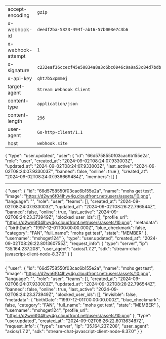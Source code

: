 |   |   |
|---|---|
|accept-encoding|`gzip`|
|x-webhook-id|`deedf2ba-5323-494f-ab16-57b003e7c3b6`|
|x-webhook-attempt|`1`|
|x-signature|`c232eaf36ccecf45e50834a8a3c6bc6946c9a9a53c84d7bdb1385e4bbb716204`|
|x-api-key|`qht7b53pmmej`|
|target-agent|`Stream Webhook Client`|
|content-type|`application/json`|
|content-length|`296`|
|user-agent|`Go-http-client/1.1`|
|host|`webhook.site`|
{
  "type": "user.updated",
  "user": {
    "id": "66d5758550f03cac6b155e2a",
    "role": "user",
    "created_at": "2024-09-02T08:24:07.933003Z",
    "updated_at": "2024-09-02T08:24:07.933003Z",
    "last_active": "2024-09-02T08:24:07.933003Z",
    "banned": false,
    "online": true
  },
  "created_at": "2024-09-02T08:24:07.936669484Z",
  "members": []
}

------------------------------

{
  "user": {
    "id": "66d5758550f03cac6b155e2a",
    "name": "mohs get test",
    "image": "https://d2wn6f04lhvy4g.cloudfront.net/users/assets/10.png",
    "language": "",
    "role": "user",
    "teams": [],
    "created_at": "2024-09-02T08:24:07.933003Z",
    "updated_at": "2024-09-02T08:26:22.796544Z",
    "banned": false,
    "online": true,
    "last_active": "2024-09-02T08:24:23.373949Z",
    "blocked_user_ids": [],
    "profile_url": "https://d2wn6f04lhvy4g.cloudfront.net/users/assets/10.png",
    "metadata": {
      "birthDate": "1997-12-01T00:00:00.000Z",
      "blue_checkmark": false,
      "category": "FAN",
      "full_name": "mohs get test",
      "state": "MEMBER"
    },
    "username": "mohsget124"
  },
  "type": "user.updated",
  "created_at": "2024-09-02T08:26:22.801360755Z",
  "request_info": {
    "type": "server",
    "ip": "35.164.237.208",
    "user_agent": "axios/1.7.2",
    "sdk": "stream-chat-javascript-client-node-8.37.0"
  }
}

------------------------------





{
  "user": {
    "id": "66d5758550f03cac6b155e2a",
    "name": "mohs get test",
    "image": "https://d2wn6f04lhvy4g.cloudfront.net/users/assets/10.png",
    "language": "",
    "role": "user",
    "teams": [],
    "created_at": "2024-09-02T08:24:07.933003Z",
    "updated_at": "2024-09-02T08:26:22.796544Z",
    "banned": false,
    "online": true,
    "last_active": "2024-09-02T08:24:23.373949Z",
    "blocked_user_ids": [],
    "invisible": false,
    "metadata": {
      "birthDate": "1997-12-01T00:00:00.000Z",
      "blue_checkmark": false,
      "category": "FAN",
      "full_name": "mohs get test",
      "state": "MEMBER"
    },
    "username": "mohsget124",
    "profile_url": "https://d2wn6f04lhvy4g.cloudfront.net/users/assets/10.png"
  },
  "type": "user.updated",
  "created_at": "2024-09-02T08:26:22.801363487Z",
  "request_info": {
    "type": "server",
    "ip": "35.164.237.208",
    "user_agent": "axios/1.7.2",
    "sdk": "stream-chat-javascript-client-node-8.37.0"
  }
}